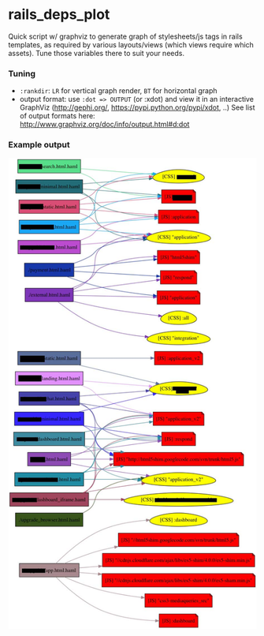 # rails_deps_plot
Quick script w/ graphviz to generate graph of stylesheets/js tags in rails templates, as required by various layouts/views (which views require which assets).
Tune those variables there to suit your needs.

### Tuning

- `:rankdir`: `LR` for vertical graph render, `BT` for horizontal graph
- output format: use `:dot => OUTPUT` (or :xdot) and view it in an interactive GraphViz (http://gephi.org/, https://pypi.python.org/pypi/xdot, ..)
  See list of output formats here: http://www.graphviz.org/doc/info/output.html#d:dot

### Example output

![Example output](example/output.jpg)

